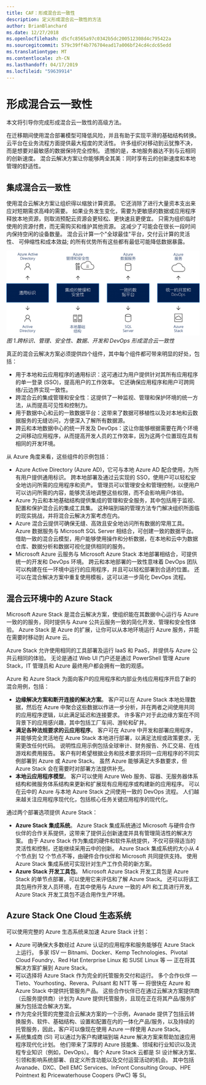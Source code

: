 ```yaml
---
title: CAF：形成混合云一致性
description: 定义形成混合云一致性的方法
author: BrianBlanchard
ms.date: 12/27/2018
ms.openlocfilehash: d5cfc8565a97c0342b5dc200512308d4c795422a
ms.sourcegitcommit: 579c39ff4b776704ead17a006bf24cd4cdc65edd
ms.translationtype: MT
ms.contentlocale: zh-CN
ms.lasthandoff: 04/17/2019
ms.locfileid: "59639914"
---
```

# <a name="create-hybrid-cloud-consistency"></a>形成混合云一致性

本文将引导你完成形成混合云一致性的高级方法。

在迁移期间使用混合部署模型可降低风险，并且有助于实现平滑的基础结构转换。 云平台在业务流程方面提供最大程度的灵活性。 许多组织对移动到云犹豫不决，而是想要对最敏感的数据保持完全控制。 遗憾的是，本地服务器达不到与云相同的创新速度。 混合云解决方案让你能够两全其美：同时享有云的创新速度和本地管理的舒适性。

## <a name="integrate-hybrid-cloud-consistency"></a>集成混合云一致性

使用混合云解决方案让组织得以缩放计算资源。 它还消除了进行大量资本支出来应对短期需求高峰的需要。 如果业务发生变化，需要为更敏感的数据或应用程序释放本地资源，则取消预配云资源会更轻松、更快速且更便宜。 只需为组织临时使用的资源付费，而无需购买和维护其他资源。 这减少了可能会在很长一段时间内保持空闲的设备数量。 混合云计算一个"全球最佳"平台，交付云计算的灵活性、 可伸缩性和成本效益; 的所有优势所有这些都有最低可能降低数据暴露。

![跨标识、管理、安全性、数据、开发和 DevOps 形成混合云一致性](../../_images/hybrid-consistency.png)
*图 1.跨标识、管理、安全性、数据、开发和 DevOps 形成混合云一致性*

真正的混合云解决方案必须提供四个组件，其中每个组件都可带来明显的好处，包括：

- 用于本地和云应用程序的通用标识：这可通过为用户提供针对其所有应用程序的单一登录 (SSO)，提高用户的工作效率。 它还确保应用程序和用户可跨网络/云边界实现一致性。
- 跨混合云的集成管理和安全性：这提供了一种监视、管理和保护环境的统一方法，从而提高可见性和控制力。
- 用于数据中心和云的一致数据平台：这带来了数据可移植性以及对本地和云数据服务的无缝访问，方便深入了解所有数据源。
- 跨云和本地数据中心的统一开发及 DevOps：这让你能够根据需要在两个环境之间移动应用程序，从而提高开发人员的工作效率，因为这两个位置现在具有相同的开发环境。
  
从 Azure 角度来看，这些组件的示例包括：

- Azure Active Directory (Azure AD)，它可与本地 Azure AD 配合使用，为所有用户提供通用标识。 跨本地部署及通过云实现的 SSO，使用户可以轻松安全地访问所需的应用程序和资产。 管理员可以管理安全和管理控制，以便用户可以访问所需的内容，能够灵活地调整这些权限，而不会影响用户体验。
- Azure 为云和本地基础结构提供集成的管理和安全服务，其中包括用于监视、配置和保护混合云的集成工具集。 这种端到端的管理方法专门解决组织所面临的现实挑战，并将混合云解决方案考虑在内。
- Azure 混合云提供可确保无缝、高效且安全地访问所有数据的常用工具。 Azure 数据服务与 Microsoft SQL Server 相结合，可创建一致的数据平台。 借助一致的混合云模型，用户能够使用操作和分析数据，在本地和云中为数据仓库、数据分析和数据可视化提供相同的服务。
- Microsoft Azure 云服务与 Microsoft Azure Stack 本地部署相结合，可提供统一的开发和 DevOps 环境。 跨云和本地部署的一致性意味着 DevOps 团队可以构建在任一环境中运行的应用程序，并且可以轻松部署到合适的位置。 还可以在混合解决方案中重复使用模板，这可以进一步简化 DevOps 流程。

## <a name="azure-stack-in-a-hybrid-cloud-environment"></a>混合云环境中的 Azure Stack

Microsoft Azure Stack 是混合云解决方案，使组织能在其数据中心运行与 Azure 一致的的服务，同时提供与 Azure 公共云服务一致的简化开发、管理和安全性体验。 Azure Stack 是 Azure 的扩展，让你可以从本地环境运行 Azure 服务，并能在需要时移动到 Azure 云。

Azure Stack 允许使用相同的工具部署及运行 IaaS 和 PaaS，并提供与 Azure 公共云相同的体验。 无论是通过 Web UI 门户还是通过 PowerShell 管理 Azure Stack，IT 管理员和 Azure 最终用户都会拥有一致的观感。

Azure 和 Azure Stack 为面向客户的应用程序和内部业务线应用程序开启了新的混合用例，包括：

- **边缘解决方案和断开连接的解决方案**。 客户可以在 Azure Stack 本地处理数据，然后在 Azure 中聚合这些数据以作进一步分析，并在两者之间使用共同的应用程序逻辑，以此满足延迟和连接要求。 许多客户对于此边缘方案在不同背景下的应用感兴趣，其中包括工厂车间、游轮和矿井。
- **满足各种法规要求的云应用程序**。 客户可在 Azure 中开发和部署应用程序，并能够完全灵活地在 Azure Stack 本地进行部署，以满足法规或政策要求，无需更改任何代码。 说明性应用示例包括全球审计、财务报告、外汇交易、在线游戏和费用报告。 客户有时希望根据业务和技术要求将同一应用程序的不同实例部署到 Azure 或 Azure Stack。 虽然 Azure 能够满足大多数要求，但 Azure Stack 会在需要时对部署方法提供补充。
- **本地云应用程序模型**。 客户可以使用 Azure Web 服务、容器、无服务器体系结构和微服务体系结构来更新和扩展现有应用程序或构建新的应用程序。 可以在云中的 Azure 与本地 Azure Stack 之间使用一致的 DevOps 流程。 人们越来越关注应用程序现代化，包括核心任务关键应用程序的现代化。

通过两个部署选项提供 Azure Stack：

- **Azure Stack 集成系统**。 Azure Stack 集成系统通过 Microsoft 与硬件合作伙伴的合作关系提供，这带来了提供云创新速度并具有管理简洁性的解决方案。 由于 Azure Stack 作为集成的硬件和软件系统提供，不仅可获得适当的灵活性和控制，还能继续采用云中的创新。 Azure Stack 集成系统的大小从 4 个节点到 12 个节点不等，由硬件合作伙伴和 Microsoft 共同提供支持。 使用 Azure Stack 集成系统可实现针对生产工作负荷的新方案。
- **Azure Stack 开发工具包**。 Microsoft Azure Stack 开发工具包是 Azure Stack 的单节点部署，可以使用它来评估和了解 Azure Stack。 还可以将该工具包用作开发人员环境，在其中使用与 Azure 一致的 API 和工具进行开发。 Azure Stack 开发工具包不适合用作生产环境。

## <a name="azure-stack-one-cloud-ecosystem"></a>Azure Stack One Cloud 生态系统

可以使用完整的 Azure 生态系统来加速 Azure Stack 计划：

- Azure 可确保大多数经过 Azure 认证的应用程序和服务能够在 Azure Stack 上运行。 多家 ISV &mdash; Bitnami、Docker、Kemp Technologies、Pivotal Cloud Foundry、Red Hat Enterprise Linux 和 SUSE Linux 等 &mdash; 正在将其解决方案扩展到 Azure Stack。
- 可以选择将 Azure Stack 作为完全的托管服务交付和运行。 多个合作伙伴 &mdash; Tieto、Yourhosting、Revera、Pulsant 和 NTT 等 &mdash; 将很快在 Azure 和 Azure Stack 中提供托管服务产品。 这些合作伙伴已在通过云解决方案提供商（云服务提供商）计划为 Azure 提供托管服务，且现在正在将其产品/服务扩展为包括混合解决方案。
- 作为完全托管的完整混合云解决方案的一个示例，Avanade 提供了包括云转换服务、软件、基础结构、设置和配置在内的一体化产品/服务，以及持续的托管服务，因此，客户可以像现在使用 Azure 一样使用 Azure Stack。
- 系统集成商 (SI) 可以通过为客户构建端到端 Azure 解决方案来帮助加速应用程序现代化计划。 他们带来了深厚的 Azure 技能集、领域和行业知识以及流程专业知识（例如，DevOps）。 每个 Azure Stack 云都是 SI 设计解决方案、引领和影响系统部署、自定义所含功能以及交付运营活动的机会。 其中包括 Avanade、DXC、Dell EMC Services、InFront Consulting Group、HPE Pointnext 和 Pricewaterhouse Coopers (PwC) 等 SI。
